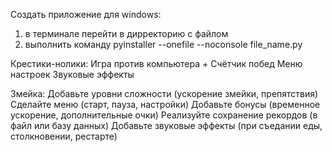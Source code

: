 Создать приложение для windows: 
1. в терминале перейти в дирректорию с файлом
2. выполнить команду pyinstaller --onefile --noconsole file_name.py

Крестики-нолики:
Игра против компьютера +
Счётчик побед
Меню настроек
Звуковые эффекты

Змейка:
Добавьте уровни сложности (ускорение змейки, препятствия)
Сделайте меню (старт, пауза, настройки)
Добавьте бонусы (временное ускорение, дополнительные очки)
Реализуйте сохранение рекордов (в файл или базу данных)
Добавьте звуковые эффекты (при съедании еды, столкновении, рестарте)